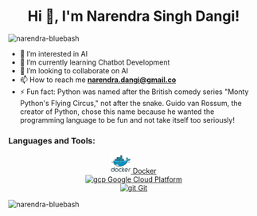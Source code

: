 <h1 align="center">Hi 👋, I'm Narendra Singh Dangi!</h1>
<p align="left"> <img src="https://komarev.com/ghpvc/?username=narendra-bluebash&label=Profile%20views&color=0e75b6&style=flat" alt="narendra-bluebash" /> </p>

- 👀 I’m interested in AI
- 🌱 I’m currently learning Chatbot Development
- 💞️ I’m looking to collaborate on AI
- 📫 How to reach me **narendra.dangi@gmail.co**
- ⚡ Fun fact:  Python was named after the British comedy series "Monty Python's Flying Circus," not after the snake. Guido van Rossum, the creator of Python, chose this name because he wanted the programming language to be fun and not take itself too seriously!

<h3 align="left">Languages and Tools:</h3>

<p align="left">
 <a href="https://www.docker.com/" target="_blank" rel="noreferrer">
  <div style="text-align: center;">
    <img src="https://raw.githubusercontent.com/devicons/devicon/master/icons/docker/docker-original-wordmark.svg" alt="docker" width="40" height="40"/>
    <span>Docker</span>
  </div>
</a>
<a href="https://cloud.google.com" target="_blank" rel="noreferrer">
  <div style="text-align: center;">
    <img src="https://www.vectorlogo.zone/logos/google_cloud/google_cloud-icon.svg" alt="gcp" width="40" height="40"/>
    <span>Google Cloud Platform</span>
  </div>
</a>
<a href="https://git-scm.com/" target="_blank" rel="noreferrer">
  <div style="text-align: center;">
    <img src="https://www.vectorlogo.zone/logos/git-scm/git-scm-icon.svg" alt="git" width="40" height="40"/>
    <span>Git</span>
  </div>
</a>

</p>


<p><img align="center" src="https://github-readme-stats.vercel.app/api/top-langs?username=narendra-bluebash&show_icons=true&locale=en&layout=compact" alt="narendra-bluebash" /></p>
